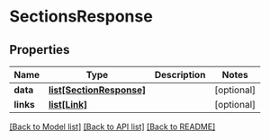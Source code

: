# SectionsResponse

## Properties
Name | Type | Description | Notes
------------ | ------------- | ------------- | -------------
**data** | [**list[SectionResponse]**](SectionResponse.md) |  | [optional] 
**links** | [**list[Link]**](Link.md) |  | [optional] 

[[Back to Model list]](../README.md#documentation-for-models) [[Back to API list]](../README.md#documentation-for-api-endpoints) [[Back to README]](../README.md)


